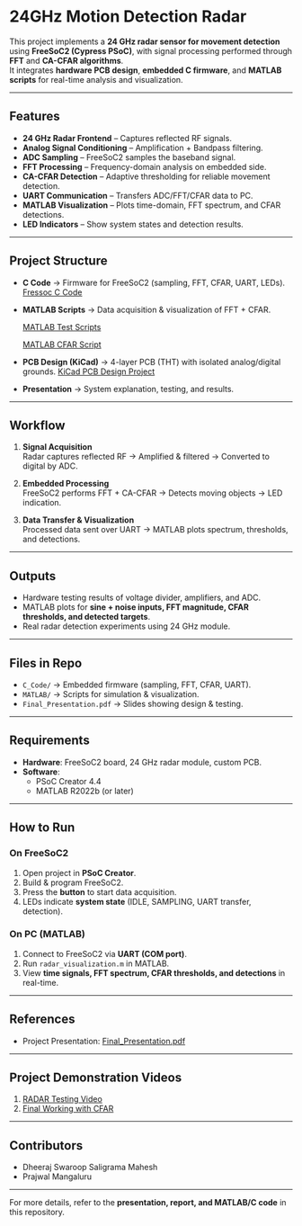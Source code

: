 # 24GHz Motion Detection Radar

This project implements a **24 GHz radar sensor for movement detection** using **FreeSoC2 (Cypress PSoC)**, with signal processing performed through **FFT** and **CA-CFAR algorithms**.  
It integrates **hardware PCB design**, **embedded C firmware**, and **MATLAB scripts** for real-time analysis and visualization.

---

## Features
- **24 GHz Radar Frontend** – Captures reflected RF signals.
- **Analog Signal Conditioning** – Amplification + Bandpass filtering.
- **ADC Sampling** – FreeSoC2 samples the baseband signal.
- **FFT Processing** – Frequency-domain analysis on embedded side.
- **CA-CFAR Detection** – Adaptive thresholding for reliable movement detection.
- **UART Communication** – Transfers ADC/FFT/CFAR data to PC.
- **MATLAB Visualization** – Plots time-domain, FFT spectrum, and CFAR detections.
- **LED Indicators** – Show system states and detection results.

---

## Project Structure
- **C Code** → Firmware for FreeSoC2 (sampling, FFT, CFAR, UART, LEDs). [Fressoc C Code](https://github.com/DheerajSwaroopSaligramaMahesh/System_Driven_Hardware_Design-24GHz_Radar_for_Motion_Detection/tree/main/24GHz_Radar/Final_Design.cydsn/Final_Design.cydsn)
- **MATLAB Scripts** → Data acquisition & visualization of FFT + CFAR.

  [MATLAB Test Scripts](https://github.com/DheerajSwaroopSaligramaMahesh/System_Driven_Hardware_Design-24GHz_Radar_for_Motion_Detection/tree/main/24GHz_Radar/MATLAB_test_input)

  [MATLAB CFAR Script](https://github.com/DheerajSwaroopSaligramaMahesh/System_Driven_Hardware_Design-24GHz_Radar_for_Motion_Detection/blob/main/24GHz_Radar/MatlabPlots.mlx)
- **PCB Design (KiCad)** → 4-layer PCB (THT) with isolated analog/digital grounds. [KiCad PCB Design Project](https://github.com/DheerajSwaroopSaligramaMahesh/System_Driven_Hardware_Design-24GHz_Radar_for_Motion_Detection/tree/main/24GHz_Radar/PCB_Design_KiCad/Bandpass_Filter)
- **Presentation** → System explanation, testing, and results.

---

## Workflow
1. **Signal Acquisition**  
   Radar captures reflected RF → Amplified & filtered → Converted to digital by ADC.  

2. **Embedded Processing**  
   FreeSoC2 performs FFT + CA-CFAR → Detects moving objects → LED indication.  

3. **Data Transfer & Visualization**  
   Processed data sent over UART → MATLAB plots spectrum, thresholds, and detections.  

---

## Outputs
- Hardware testing results of voltage divider, amplifiers, and ADC.  
- MATLAB plots for **sine + noise inputs, FFT magnitude, CFAR thresholds, and detected targets**.  
- Real radar detection experiments using 24 GHz module.  

---

## Files in Repo
- `C_Code/` → Embedded firmware (sampling, FFT, CFAR, UART).  
- `MATLAB/` → Scripts for simulation & visualization.  
- `Final_Presentation.pdf` → Slides showing design & testing.  

---

## Requirements
- **Hardware**: FreeSoC2 board, 24 GHz radar module, custom PCB.  
- **Software**:  
  - PSoC Creator 4.4  
  - MATLAB R2022b (or later)  

---

## How to Run
### On FreeSoC2
1. Open project in **PSoC Creator**.  
2. Build & program FreeSoC2.  
3. Press the **button** to start data acquisition.  
4. LEDs indicate **system state** (IDLE, SAMPLING, UART transfer, detection).  

### On PC (MATLAB)
1. Connect to FreeSoC2 via **UART (COM port)**.  
2. Run `radar_visualization.m` in MATLAB.  
3. View **time signals, FFT spectrum, CFAR thresholds, and detections** in real-time.  

---

## References
- Project Presentation: [Final_Presentation.pdf](https://github.com/DheerajSwaroopSaligramaMahesh/System_Driven_Hardware_Design-24GHz_Radar_for_Motion_Detection/blob/main/Final_Presentation.pdf)  

---

## Project Demonstration Videos
1. [RADAR Testing Video](https://youtu.be/QEi5VdX2Rts)
2. [Final Working with CFAR](https://youtu.be/P_1PikC-du8?si=aujpoiVXmP4m2WWZ)

---

## Contributors
- Dheeraj Swaroop Saligrama Mahesh  
- Prajwal Mangaluru  

---

For more details, refer to the **presentation, report, and MATLAB/C code** in this repository.
